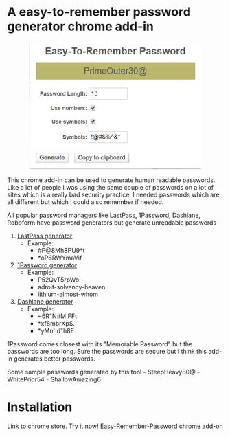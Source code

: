 # A easy-to-remember password generator chrome add-in

<div style="text-align:center"><img width="400" src="images/readme_image1.png?raw=true"/></div>

This chrome add-in can be used to generate human readable passwords. Like a lot of people I was using the same couple of passwords on a lot of sites which is a really bad security practice. I needed passwords which are all different but which I could also remember if needed.

All popular password managers like LastPass, 1Password, Dashlane, Roboform have password generators but generate unreadable passwords

 1. [LastPass generator](https://www.lastpass.com/password-generator)
	 - Example: 
		 - #P@8Mh8PU9*t
		 - *oP6RWYmaVif  	
 2. [1Password generator](https://1password.com/password-generator/)
	 - Example:
		 - P52QvT5rpWo
		 - adroit-solvency-heaven 
		 - lithium-almost-whom
 3. [Dashlane generator](https://www.dashlane.com/features/password-generator)
	 - Example:
		 - ~6R"N#M'FFt 
		 - *xf8mbrXp$.
		 - *yMn'!d"h8E

1Password comes closest with its "Memorable Password" but the passwords are too long. Sure the passwords are secure but I think this add-in generates better passwords. 

Some sample passwords generated by this tool 
		- SteepHeavy80@
		- WhitePrior54
		- ShallowAmazing6


# Installation
Link to chrome store. Try it now!
<a href="https://chrome.google.com/webstore/detail/easy-to-remember-password/ghjkkmcnhfbkboghadcdemdkapnfiddp?hl=en" target="_blank">Easy-Remember-Password chrome add-on</a>

<!--stackedit_data:
eyJoaXN0b3J5IjpbNzQyNzUyNDk2LC0xMjYwMTM4MDQ2LDEwMz
AzMzY3NzMsLTE0MDYxMDg4OTgsMTIxOTMyMDE5OCwtMTgyMDM5
OSwxMDg1NTgwODI3LDIwNzExOTUxMDYsODkzMzI4MTE1LDE4NT
A2OTQwOTgsLTM4MTc4Mjk5MCwxOTE5ODU5NzUzLC0yMDkzNjQ0
NDU4XX0=
-->